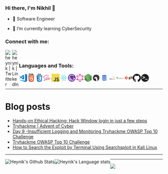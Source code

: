 ### Hi there, I'm Nikhil 👋

- 🔭 Software Engineer

- 🌱 I’m currently learning CyberSecurity




### Connect with me:

[<img align="left" alt="heynik | Twitter" width="22px" src="https://cdn.jsdelivr.net/npm/simple-icons@v3/icons/twitter.svg" />][twitter]
[<img align="left" alt="heynik | LinkedIn" width="22px" src="https://cdn.jsdelivr.net/npm/simple-icons@v3/icons/linkedin.svg" />][linkedin]

<br />

### Languages and Tools:

<img align="left" alt="Visual Studio Code" width="26px" src="https://raw.githubusercontent.com/github/explore/80688e429a7d4ef2fca1e82350fe8e3517d3494d/topics/visual-studio-code/visual-studio-code.png" />
<img align="left" alt="HTML5" width="26px" src="https://raw.githubusercontent.com/github/explore/80688e429a7d4ef2fca1e82350fe8e3517d3494d/topics/html/html.png" />
<img align="left" alt="CSS3" width="26px" src="https://raw.githubusercontent.com/github/explore/80688e429a7d4ef2fca1e82350fe8e3517d3494d/topics/css/css.png" />
<img align="left" alt="Sass" width="26px" src="https://raw.githubusercontent.com/github/explore/80688e429a7d4ef2fca1e82350fe8e3517d3494d/topics/sass/sass.png" />
<img align="left" alt="JavaScript" width="26px" src="https://raw.githubusercontent.com/github/explore/80688e429a7d4ef2fca1e82350fe8e3517d3494d/topics/javascript/javascript.png" />
<img align="left" alt="React" width="26px" src="https://raw.githubusercontent.com/github/explore/80688e429a7d4ef2fca1e82350fe8e3517d3494d/topics/react/react.png" />
<img align="left" alt="Gatsby" width="26px" src="https://raw.githubusercontent.com/github/explore/e94815998e4e0713912fed477a1f346ec04c3da2/topics/gatsby/gatsby.png" />
<img align="left" alt="GraphQL" width="26px" src="https://raw.githubusercontent.com/github/explore/80688e429a7d4ef2fca1e82350fe8e3517d3494d/topics/graphql/graphql.png" />
<img align="left" alt="Node.js" width="26px" src="https://raw.githubusercontent.com/github/explore/80688e429a7d4ef2fca1e82350fe8e3517d3494d/topics/nodejs/nodejs.png" />
<img align="left" alt="Deno" width="26px" src="https://raw.githubusercontent.com/github/explore/361e2821e2dea67711cde99c9c40ed357061cf27/topics/deno/deno.png" />
<img align="left" alt="SQL" width="26px" src="https://raw.githubusercontent.com/github/explore/80688e429a7d4ef2fca1e82350fe8e3517d3494d/topics/sql/sql.png" />
<img align="left" alt="MySQL" width="26px" src="https://raw.githubusercontent.com/github/explore/80688e429a7d4ef2fca1e82350fe8e3517d3494d/topics/mysql/mysql.png" />
<img align="left" alt="MongoDB" width="26px" src="https://raw.githubusercontent.com/github/explore/80688e429a7d4ef2fca1e82350fe8e3517d3494d/topics/mongodb/mongodb.png" />
<img align="left" alt="Git" width="26px" src="https://raw.githubusercontent.com/github/explore/80688e429a7d4ef2fca1e82350fe8e3517d3494d/topics/git/git.png" />
<img align="left" alt="GitHub" width="26px" src="https://raw.githubusercontent.com/github/explore/78df643247d429f6cc873026c0622819ad797942/topics/github/github.png" />
<img align="left" alt="HTML5" width="26px" src="https://raw.githubusercontent.com/github/explore/80688e429a7d4ef2fca1e82350fe8e3517d3494d/topics/terminal/terminal.png" />

<br />
<br />

---


# Blog posts
<!-- BLOG-POST-LIST:START -->
- [Hands-on Ethical Hacking: Hack Window login in just a few steps](https://medium.com/cyberxerx/hands-on-ethical-hacking-hack-window-login-in-just-a-few-steps-1f16f11924ec?source=rss-ef116ef8f6f6------2)
- [Tryhackme | Advent of Cyber](https://medium.com/cyberxerx/tryhackme-advent-of-cyber-b050c7aa86f2?source=rss-ef116ef8f6f6------2)
- [Day 9 -Insufficient Logging and Monitoring  Tryhackme OWASP Top 10 Challenge](https://medium.com/@heynik/day-9-insufficient-logging-and-monitoring-tryhackme-owasp-top-10-challenge-8835d124b5bf?source=rss-ef116ef8f6f6------2)
- [Tryhackme OWASP Top 10 Challenge](https://medium.com/@heynik/tryhackme-owasp-top-10-challenge-699af5614069?source=rss-ef116ef8f6f6------2)
- [How to Search the Exploit by Terminal Using Searchsploit in Kali Linux](https://medium.com/@heynik/how-to-search-the-exploit-by-terminal-using-searchsploit-in-kali-linux-7a90193b3ddf?source=rss-ef116ef8f6f6------2)
<!-- BLOG-POST-LIST:END -->

---


<img align="left" alt="Heynik's Github Stats" src="https://github-readme-stats.vercel.app/api?username=heynik&theme=tokyonight&show_icons=true&hide_border=true" />



<img align="left" alt="Heynik's Language stats" src="https://github-readme-stats.vercel.app/api/top-langs/?username=heynik&theme=blue-green&show_icons=true&hide_border=true" />

---

<a href="https://github.com/heynik/heynik">
  <img align="left" src="https://github-readme-stats.vercel.app/api/pin/?username=heynik&repo=heynik&theme=dark" />
</a>


[twitter]: https://twitter.com/Heynik27
[linkedin]: https://www.linkedin.com/in/nikhil-yadav-5a0a58134/
